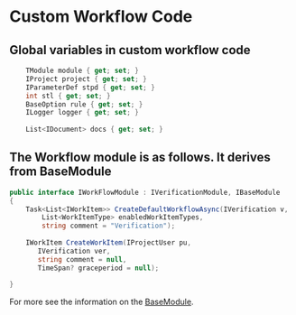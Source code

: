 # Custom Workflow Code

## Global variables in custom workflow code

```csharp
    TModule module { get; set; }
    IProject project { get; set; }
    IParameterDef stpd { get; set; }
    int stl { get; set; }
    BaseOption rule { get; set; }
    ILogger logger { get; set; }
    
    List<IDocument> docs { get; set; }
```

## The Workflow module is as follows. It derives from BaseModule

```csharp
public interface IWorkFlowModule : IVerificationModule, IBaseModule
{
    Task<List<IWorkItem>> CreateDefaultWorkflowAsync(IVerification v,
        List<WorkItemType> enabledWorkItemTypes,
        string comment = "Verification");
 
    IWorkItem CreateWorkItem(IProjectUser pu,
       IVerification ver,
       string comment = null,
       TimeSpan? graceperiod = null);
 
}
```

For more see the information on the [BaseModule](../../custom-code/base-module.md).

